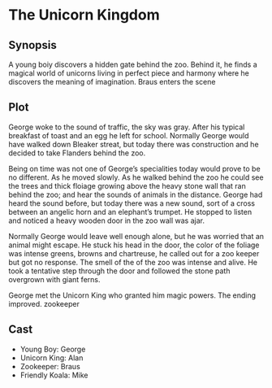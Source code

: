 # The Unicorn Kingdom

## Synopsis

A young boiy discovers a hidden gate behind the zoo.
Behind it, he finds a magical world of unicorns living in perfect piece and harmony where he discovers the meaning of imagination.  Braus enters the scene

## Plot

George woke to the sound of traffic, the sky was gray.
After his typical breakfast of toast and an egg he left for school.
Normally George would have walked down Bleaker streat, but today there was construction and he decided to take Flanders behind the zoo.

Being on time was not one of George’s specialities today would prove to be no different.
As he moved slowly.
As he walked behind the zoo he could see the trees and thick floiage growing above the heavy stone wall that ran behind the zoo; and hear the sounds of animals in the distance.
George had heard the sound before, but today there was a new sound, sort of a cross between an angelic horn and an elephant’s trumpet.
He stopped to listen and noticed a heavy wooden door in the zoo wall was ajar.

Normally George would leave well enough alone, but he was worried that an animal might escape.
He stuck his head in the door, the color of the foliage was intense greens, browns and chartreuse, he called out for a zoo keeper but got no response.
The smell of the of the zoo was intense and alive.
He took a tentative step through the door and followed the stone path overgrown with giant ferns.

George met the Unicorn King who granted him magic powers.
The ending improved.  zookeeper

## Cast

* Young Boy: George
* Unicorn King: Alan
* Zookeeper: Braus
* Friendly Koala: Mike
